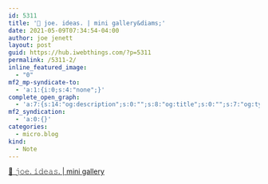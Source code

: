 ```yaml
---
id: 5311
title: '🌱 𝚓𝚘𝚎. 𝚒𝚍𝚎𝚊𝚜. | mini gallery&diams;'
date: 2021-05-09T07:34:54-04:00
author: joe jenett
layout: post
guid: https://hub.iwebthings.com/?p=5311
permalink: /5311-2/
inline_featured_image:
  - "0"
mf2_mp-syndicate-to:
  - 'a:1:{i:0;s:4:"none";}'
complete_open_graph:
  - 'a:7:{s:14:"og:description";s:0:"";s:8:"og:title";s:0:"";s:7:"og:type";s:0:"";s:12:"twitter:card";s:7:"summary";s:15:"twitter:creator";s:0:"";s:19:"twitter:description";s:0:"";s:8:"og:image";s:0:"";}'
mf2_syndication:
  - 'a:0:{}'
categories:
  - micro.blog
kind:
  - Note
---
```

[🌱 𝚓𝚘𝚎. 𝚒𝚍𝚎𝚊𝚜. | mini gallery](https://joe.jenett.org/#mini%20gallery "playing with the tiddly")